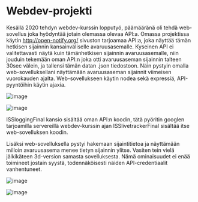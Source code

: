 # Webdev-projekti
Kesällä 2020 tehdyn webdev-kurssin lopputyö, päämääränä oli tehdä web-sovellus joka hyödyntää jotain olemassa olevaa API:a. Omassa projektissa käytin http://open-notify.org/ sivuston tarjoamaa API:a, joka näyttää tämän hetkisen sijainnin kansainväliselle avaruusasemalle. Kyseinen API ei valitettavasti näytä kuin tämänhetkisen sijainnin avaruusasemalle, niin jouduin tekemään oman API:n joka otti avaruusaseman sijainnin talteen 30sec välein, ja tallensi tämän datan .json tiedostoon. Näin pystyin omalla web-sovelluksellani näyttämään avaruusaseman sijainnit viimeisen vuorokauden ajalta.
Web-sovellukseen käytin nodea sekä expressiä, API-pyyntöihin käytin ajaxia.

![image](https://github.com/arttulepp/Webdev-projekti/assets/140317200/3eea75af-f8a9-4502-8b63-a6a50063ead5)

![image](https://github.com/arttulepp/Webdev-projekti/assets/140317200/f28d7c49-e7e5-4b57-8396-70ae49a0e7d3)

ISSloggingFinal kansio sisältää oman API:n koodin, tätä pyöritin googlen tarjoamilla servereillä webdev-kurssin ajan
ISSlivetrackerFinal sisältää itse web-sovelluksen koodin.

Lisäksi web-sovelluksella pystyi hakemaan sijaintitietoa ja näyttämään milloin avaruusasema menee tietyn sijainnin ylitse. Vasiten tein vielä jälkikäteen 3d-version samasta sovelluksesta. Nämä ominaisuudet ei enää toimineet jostain syystä, todennäköisesti näiden API-credentiaalit vanhentuneet.

![image](https://github.com/arttulepp/Webdev-projekti/assets/140317200/1e508c96-b7b5-42c4-bd02-b05e3f3a1100)

![image](https://github.com/arttulepp/Webdev-projekti/assets/140317200/7d4cd4d5-17bc-4345-a2da-1efef5767d99)
